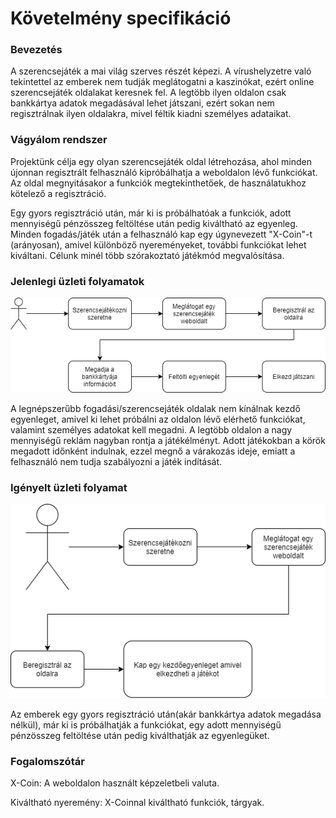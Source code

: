 # Követelmény specifikáció

### Bevezetés

A szerencsejáték a mai világ szerves részét képezi. A vírushelyzetre való tekintettel az emberek nem tudják meglátogatni a kaszinókat, ezért online szerencsejáték oldalakat keresnek fel. A legtöbb ilyen oldalon csak bankkártya adatok megadásával lehet játszani, ezért sokan nem regisztrálnak ilyen oldalakra, mivel féltik kiadni személyes adataikat.

### Vágyálom rendszer

Projektünk célja egy olyan szerencsejáték oldal létrehozása, ahol minden újonnan regisztrált felhasználó kipróbálhatja a weboldalon lévő funkciókat.  
Az oldal megnyitásakor a funkciók megtekinthetőek, de használatukhoz kötelező a regisztráció.

Egy gyors regisztráció után, már ki is próbálhatóak a funkciók, adott mennyiségű pénzösszeg feltöltése után pedig kiváltható az egyenleg.
Minden fogadás/játék után a felhasználó kap egy úgynevezett "X-Coin"-t (arányosan), amivel különböző nyereményeket, további funkciókat lehet kiváltani.
Célunk minél több szórakoztató játékmód megvalósítása.

### Jelenlegi üzleti folyamatok

![Jelenlegi üzleti folyamatok](/Pictures/jelenlegi-uzleti-folyamatok.png)

A legnépszerűbb fogadási/szerencsejáték oldalak nem kínálnak kezdő egyenleget, amivel ki lehet próbálni az oldalon lévő elérhető funkciókat, valamint személyes adatokat kell megadni. A legtöbb oldalon a nagy mennyiségű reklám nagyban rontja a játékélményt. Adott játékokban a körök megadott időnként indulnak, ezzel megnő a várakozás ideje, emiatt a felhasználó nem tudja szabályozni a játék indítását.

### Igényelt üzleti folyamat

![Igényelt üzleti folyamat](/Pictures/igenyelt-uzleti-folyamat.png)

Az emberek egy gyors regisztráció után(akár bankkártya adatok megadása nélkül), már ki is próbálhatják a funkciókat, egy adott mennyiségű pénzösszeg feltöltése után pedig kiválthatják az egyenlegüket.

### Fogalomszótár

X-Coin: A weboldalon használt képzeletbeli valuta.

Kiváltható nyeremény: X-Coinnal kiváltható funkciók, tárgyak.

